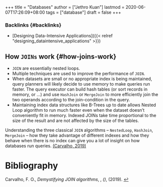 +++
title = "Databases"
author = ["Jethro Kuan"]
lastmod = 2020-06-07T17:26:09+08:00
tags = ["database"]
draft = false
+++

### Backlinks {#backlinks}

- [Designing Data-Intensive Applications]({{< relref "designing_dataintensive_applications" >}})

## How `JOINs` work {#how-joins-work}

- `JOIN` are essentially nested loops.
- Multiple techniques are used to improve the performance of `JOIN`.
- When datasets are small or no appropriate index is being maintained,
  query planners will likely decide to use memory to make queries run
  faster. The query executor can build hash tables (or sort records in
  memory, or ...) and use `HashJoin` or `MergeJoin` to more efficiently join
  the two operands according to the join-condition in the query.
- Maintaining index data structures like B-Trees up to date allows
  Nested Loop algorithm to run much faster even when the dataset
  doesn’t conveniently fit in memory. Indexed JOINs take time
  proportional to the size of the result and are not affected by the
  size of the tables.

Understanding the three classical `JOIN` algorithms – `NestedLoop`,
`HashJoin`, `MergeJoin` – how they take advantage of different indexes and
how they behave when there is no index can give you a lot of insight
on how databases run queries. <a id="766d0b6e63144f3c2a5a9dff8e644056" href="#felipe_demys_join_algor">(Carvalho, 2019)</a>

# Bibliography

<a id="felipe_demys_join_algor" target="_blank">Carvalho, F. O., _Demystifying JOIN algorithms_, , _()_, (2019). </a> [↩](#766d0b6e63144f3c2a5a9dff8e644056)

